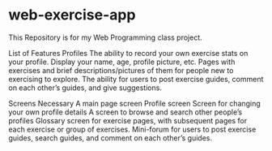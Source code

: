 # web-exercise-app
This Repository is for my Web Programming class project.


List of Features
Profiles
The ability to record your own exercise stats on your profile. Display your name, age, profile picture, etc. 
Pages with exercises and brief descriptions/pictures of them for people new to exercising to explore.
The ability for users to post exercise guides, comment on each other’s guides, and give suggestions.

Screens Necessary
A main page screen
Profile screen
Screen for changing your own profile details
A screen to browse and search other people’s profiles
Glossary screen for exercise pages, with subsequent pages for each exercise or group of exercises. 
Mini-forum for users to post exercise guides, search guides, and comment on each other’s guides.
